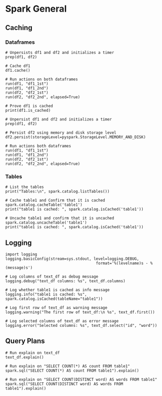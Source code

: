 # Spark General
## Caching
### Dataframes
	# Unpersists df1 and df2 and initializes a timer
	prep(df1, df2) 

	# Cache df1
	df1.cache()

	# Run actions on both dataframes
	run(df1, "df1_1st") 
	run(df1, "df1_2nd")
	run(df2, "df2_1st")
	run(df2, "df2_2nd", elapsed=True)

	# Prove df1 is cached
	print(df1.is_cached)
	
	# Unpersist df1 and df2 and initializes a timer
	prep(df1, df2) 

	# Persist df2 using memory and disk storage level 
	df2.persist(storageLevel=pyspark.StorageLevel.MEMORY_AND_DISK)

	# Run actions both dataframes
	run(df1, "df1_1st") 
	run(df1, "df1_2nd") 
	run(df2, "df2_1st") 
	run(df2, "df2_2nd", elapsed=True)	
	
### Tables
	# List the tables
	print("Tables:\n", spark.catalog.listTables())

	# Cache table1 and Confirm that it is cached
	spark.catalog.cacheTable('table1')
	print("table1 is cached: ", spark.catalog.isCached('table1'))

	# Uncache table1 and confirm that it is uncached
	spark.catalog.uncacheTable('table1')
	print("table1 is cached: ", spark.catalog.isCached('table1'))
	
## Logging
	import logging
	logging.basicConfig(stream=sys.stdout, level=logging.DEBUG,
											format='%(levelname)s - %(message)s')
											
	# Log columns of text_df as debug message
	logging.debug("text_df columns: %s", text_df.columns)

	# Log whether table1 is cached as info message
	logging.info("table1 is cached: %s", spark.catalog.isCached(tableName="table1"))

	# Log first row of text_df as warning message
	logging.warning("The first row of text_df:\n %s", text_df.first())

	# Log selected columns of text_df as error message
	logging.error("Selected columns: %s", text_df.select("id", "word"))
	
## Query Plans
	# Run explain on text_df
	text_df.explain()

	# Run explain on "SELECT COUNT(*) AS count FROM table1" 
	spark.sql("SELECT COUNT(*) AS count FROM table1").explain()

	# Run explain on "SELECT COUNT(DISTINCT word) AS words FROM table1"
	spark.sql("SELECT COUNT(DISTINCT word) AS words FROM table1").explain()

